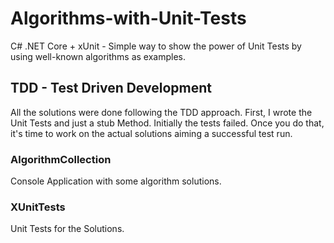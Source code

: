 # Algorithms-with-Unit-Tests
C# .NET Core + xUnit - Simple way to show the power of Unit Tests by using well-known algorithms as examples.

## TDD - Test Driven Development

All the solutions were done following the TDD approach. First, I wrote the Unit Tests and just a stub Method. Initially the tests failed. Once you do that, it's time to work on the actual solutions aiming a successful test run.

### AlgorithmCollection

Console Application with some algorithm solutions.

### XUnitTests

Unit Tests for the Solutions.
